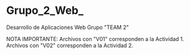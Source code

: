 # Grupo_2_Web_
Desarrollo de Aplicaciones Web Grupo "TEAM 2"

NOTA IMPORTANTE:
Archivos con "V01" corresponden a la Actividad 1.
Archivos con "V02" corresponden a la Actividad 2.
